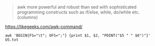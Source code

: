 > awk more powerful and robust than sed with sophisticated programming constructs such as if/else, while, do/while etc. (columns)

https://likegeeks.com/awk-command/

    awk 'BEGIN{FS="\t"; OFS=";"} {print $1, $2, "POINT("$5 " " $6")"}' US.txt
